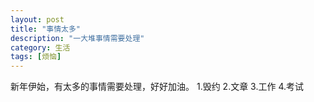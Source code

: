 ```yaml
---
layout: post
title: "事情太多"
description: "一大堆事情需要处理"
category: 生活
tags: [烦恼]
---
```


新年伊始，有太多的事情需要处理，好好加油。
1.毁约 
2.文章 
3.工作 
4.考试 
